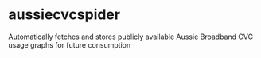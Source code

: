 # aussiecvcspider
Automatically fetches and stores publicly available Aussie Broadband CVC usage graphs for future consumption

